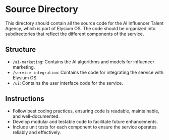 # Source Directory

This directory should contain all the source code for the AI Influencer Talent Agency, which is part of Elysium OS. The code should be organized into subdirectories that reflect the different components of the service.

## Structure
- `/ai-marketing`: Contains the AI algorithms and models for influencer marketing.
- `/service-integration`: Contains the code for integrating the service with Elysium OS.
- `/ui`: Contains the user interface code for the service.

## Instructions
- Follow best coding practices, ensuring code is readable, maintainable, and well-documented.
- Develop modular and testable code to facilitate future enhancements.
- Include unit tests for each component to ensure the service operates reliably and effectively.
